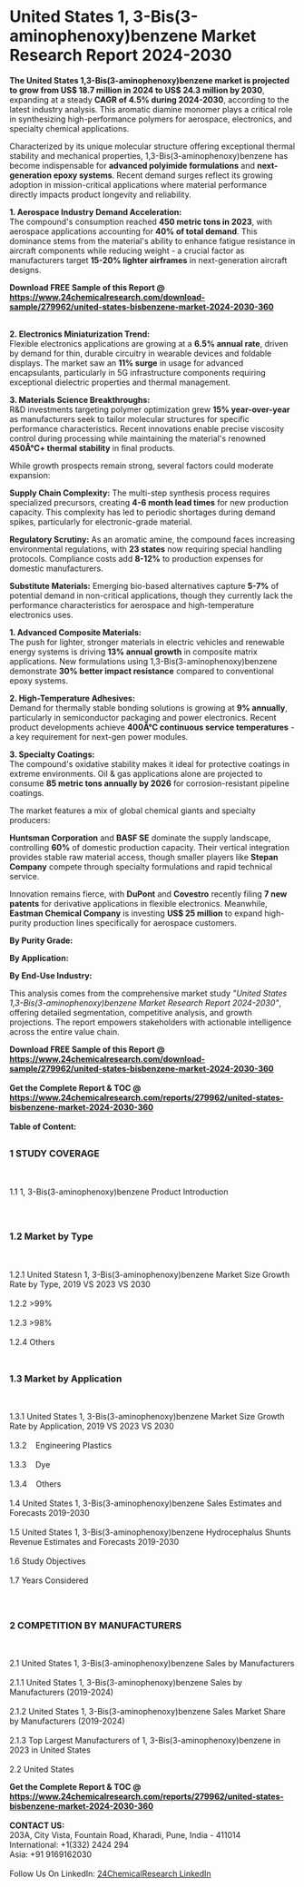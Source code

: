 <h1>United States 1, 3-Bis(3-aminophenoxy)benzene Market Research Report 2024-2030</h1><p><strong>The United States 1,3-Bis(3-aminophenoxy)benzene market is projected to grow from US$ 18.7 million in 2024 to US$ 24.3 million by 2030</strong>, expanding at a steady <strong>CAGR of 4.5% during 2024-2030</strong>, according to the latest industry analysis. This aromatic diamine monomer plays a critical role in synthesizing high-performance polymers for aerospace, electronics, and specialty chemical applications.</p><p>Characterized by its unique molecular structure offering exceptional thermal stability and mechanical properties, 1,3-Bis(3-aminophenoxy)benzene has become indispensable for <strong>advanced polyimide formulations</strong> and <strong>next-generation epoxy systems</strong>. Recent demand surges reflect its growing adoption in mission-critical applications where material performance directly impacts product longevity and reliability.</p><p><strong>1. Aerospace Industry Demand Acceleration:</strong><br>
The compound's consumption reached <strong>450 metric tons in 2023</strong>, with aerospace applications accounting for <strong>40% of total demand</strong>. This dominance stems from the material's ability to enhance fatigue resistance in aircraft components while reducing weight - a crucial factor as manufacturers target <strong>15-20% lighter airframes</strong> in next-generation aircraft designs.</p><div><b>Download FREE Sample of this Report @ 
            <a href="https://www.24chemicalresearch.com/download-sample/279962/united-states-bisbenzene-market-2024-2030-360">
            https://www.24chemicalresearch.com/download-sample/279962/united-states-bisbenzene-market-2024-2030-360</a></b></div><br><p><strong>2. Electronics Miniaturization Trend:</strong><br>
Flexible electronics applications are growing at a <strong>6.5% annual rate</strong>, driven by demand for thin, durable circuitry in wearable devices and foldable displays. The market saw an <strong>11% surge</strong> in usage for advanced encapsulants, particularly in 5G infrastructure components requiring exceptional dielectric properties and thermal management.</p><p><strong>3. Materials Science Breakthroughs:</strong><br>
R&amp;D investments targeting polymer optimization grew <strong>15% year-over-year</strong> as manufacturers seek to tailor molecular structures for specific performance characteristics. Recent innovations enable precise viscosity control during processing while maintaining the material's renowned <strong>450Â°C+ thermal stability</strong> in final products.</p><p>While growth prospects remain strong, several factors could moderate expansion:</p><p><strong>Supply Chain Complexity:</strong> The multi-step synthesis process requires specialized precursors, creating <strong>4-6 month lead times</strong> for new production capacity. This complexity has led to periodic shortages during demand spikes, particularly for electronic-grade material.</p><p><strong>Regulatory Scrutiny:</strong> As an aromatic amine, the compound faces increasing environmental regulations, with <strong>23 states</strong> now requiring special handling protocols. Compliance costs add <strong>8-12%</strong> to production expenses for domestic manufacturers.</p><p><strong>Substitute Materials:</strong> Emerging bio-based alternatives capture <strong>5-7%</strong> of potential demand in non-critical applications, though they currently lack the performance characteristics for aerospace and high-temperature electronics uses.</p><p><strong>1. Advanced Composite Materials:</strong><br>
The push for lighter, stronger materials in electric vehicles and renewable energy systems is driving <strong>13% annual growth</strong> in composite matrix applications. New formulations using 1,3-Bis(3-aminophenoxy)benzene demonstrate <strong>30% better impact resistance</strong> compared to conventional epoxy systems.</p><p><strong>2. High-Temperature Adhesives:</strong><br>
Demand for thermally stable bonding solutions is growing at <strong>9% annually</strong>, particularly in semiconductor packaging and power electronics. Recent product developments achieve <strong>400Â°C continuous service temperatures</strong> - a key requirement for next-gen power modules.</p><p><strong>3. Specialty Coatings:</strong><br>
The compound's oxidative stability makes it ideal for protective coatings in extreme environments. Oil &amp; gas applications alone are projected to consume <strong>85 metric tons annually by 2026</strong> for corrosion-resistant pipeline coatings.</p><p>The market features a mix of global chemical giants and specialty producers:</p><p><strong>Huntsman Corporation</strong> and <strong>BASF SE</strong> dominate the supply landscape, controlling <strong>60%</strong> of domestic production capacity. Their vertical integration provides stable raw material access, though smaller players like <strong>Stepan Company</strong> compete through specialty formulations and rapid technical service.</p><p>Innovation remains fierce, with <strong>DuPont</strong> and <strong>Covestro</strong> recently filing <strong>7 new patents</strong> for derivative applications in flexible electronics. Meanwhile, <strong>Eastman Chemical Company</strong> is investing <strong>US$ 25 million</strong> to expand high-purity production lines specifically for aerospace customers.</p><p><strong>By Purity Grade:</strong></p><p><strong>By Application:</strong></p><p><strong>By End-Use Industry:</strong></p><p>This analysis comes from the comprehensive market study <em>"United States 1,3-Bis(3-aminophenoxy)benzene Market Research Report 2024-2030"</em>, offering detailed segmentation, competitive analysis, and growth projections. The report empowers stakeholders with actionable intelligence across the entire value chain.</p><div><b>Download FREE Sample of this Report @ 
            <a href="https://www.24chemicalresearch.com/download-sample/279962/united-states-bisbenzene-market-2024-2030-360">
            https://www.24chemicalresearch.com/download-sample/279962/united-states-bisbenzene-market-2024-2030-360</a></b></div><br><div><b>Get the Complete Report & TOC @ 
            <a href="https://www.24chemicalresearch.com/reports/279962/united-states-bisbenzene-market-2024-2030-360">
            https://www.24chemicalresearch.com/reports/279962/united-states-bisbenzene-market-2024-2030-360</a></b></div><br>
            <b>Table of Content:</b><p><h2><span style="font-size:16px"><strong>1 STUDY COVERAGE</strong></span></h2><br />
<p>1.1 1, 3-Bis(3-aminophenoxy)benzene Product Introduction</p><br />
<h2><span style="font-size:16px"><strong>1.2 Market by Type</strong></span></h2><br />
<p>1.2.1 United Statesn 1, 3-Bis(3-aminophenoxy)benzene Market Size Growth Rate by Type, 2019 VS 2023 VS 2030<br /><br />
1.2.2 >99%&nbsp;&nbsp; &nbsp;<br /><br />
1.2.3 >98%<br /><br />
1.2.4 Others<br /><br />
<h2><span style="font-size:16px"><strong>1.3 Market by Application</strong></span></h2><br />
<p>1.3.1 United States 1, 3-Bis(3-aminophenoxy)benzene Market Size Growth Rate by Application, 2019 VS 2023 VS 2030<br /><br />
1.3.2&nbsp;&nbsp; &nbsp;Engineering Plastics<br /><br />
1.3.3&nbsp;&nbsp; &nbsp;Dye<br /><br />
1.3.4&nbsp;&nbsp; &nbsp;Others<br /><br />
1.4 United States 1, 3-Bis(3-aminophenoxy)benzene Sales Estimates and Forecasts 2019-2030<br /><br />
1.5 United States 1, 3-Bis(3-aminophenoxy)benzene Hydrocephalus Shunts Revenue Estimates and Forecasts 2019-2030<br /><br />
1.6 Study Objectives<br /><br />
1.7 Years Considered</p><br />
<h2><span style="font-size:16px"><strong>2 COMPETITION BY MANUFACTURERS</strong></span></h2><br />
<p>2.1 United States 1, 3-Bis(3-aminophenoxy)benzene Sales by Manufacturers<br /><br />
2.1.1 United States 1, 3-Bis(3-aminophenoxy)benzene Sales by Manufacturers (2019-2024)<br /><br />
2.1.2 United States 1, 3-Bis(3-aminophenoxy)benzene Sales Market Share by Manufacturers (2019-2024)<br /><br />
2.1.3 Top Largest Manufacturers of 1, 3-Bis(3-aminophenoxy)benzene in 2023 in United States<br /><br />
2.2 United States</p><div><b>Get the Complete Report & TOC @ 
            <a href="https://www.24chemicalresearch.com/reports/279962/united-states-bisbenzene-market-2024-2030-360">
            https://www.24chemicalresearch.com/reports/279962/united-states-bisbenzene-market-2024-2030-360</a></b></div><br><b>CONTACT US:</b><br>
            203A, City Vista, Fountain Road, Kharadi, Pune, India - 411014<br>
            International: +1(332) 2424 294<br>
            Asia: +91 9169162030 <br><br>
            Follow Us On LinkedIn: <a href="https://www.linkedin.com/company/24chemicalresearch/">24ChemicalResearch LinkedIn</a>